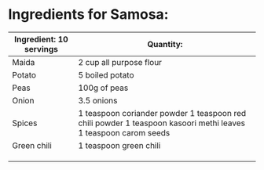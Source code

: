 # Ingredients for Samosa:  



| Ingredient: 10 servings | Quantity:                                                    |
| ----------------------- | ------------------------------------------------------------ |
| Maida                   | 2 cup all purpose flour                                      |
| Potato                  | 5 boiled potato                                              |
| Peas                    | 100g of peas                                                 |
| Onion                   | 3.5 onions                                                   |
| Spices                  | 1 teaspoon coriander powder 1 teaspoon red chili powder 1 teaspoon kasoori methi leaves 1 teaspoon carom seeds |
| Green chili             | 1 teaspoon green chili                                       |
|                         |                                                              |
|                         |                                                              |
|                         |                                                              |


